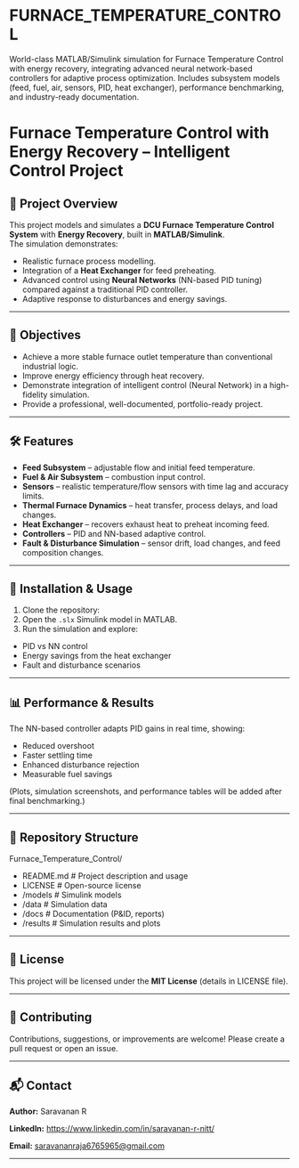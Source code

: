 # FURNACE_TEMPERATURE_CONTROL
World-class MATLAB/Simulink simulation for Furnace Temperature Control with energy recovery, integrating advanced neural network-based controllers for adaptive process optimization. Includes subsystem models (feed, fuel, air, sensors, PID, heat exchanger), performance benchmarking, and industry-ready documentation.


# Furnace Temperature Control with Energy Recovery – Intelligent Control Project

## 📌 Project Overview
This project models and simulates a **DCU Furnace Temperature Control System** with **Energy Recovery**, built in **MATLAB/Simulink**.  
The simulation demonstrates:
- Realistic furnace process modelling.
- Integration of a **Heat Exchanger** for feed preheating.
- Advanced control using **Neural Networks** (NN-based PID tuning) compared against a traditional PID controller.
- Adaptive response to disturbances and energy savings.

---

## 🎯 Objectives
- Achieve a more stable furnace outlet temperature than conventional industrial logic.
- Improve energy efficiency through heat recovery.
- Demonstrate integration of intelligent control (Neural Network) in a high-fidelity simulation.
- Provide a professional, well-documented, portfolio-ready project.

---

## 🛠️ Features
- **Feed Subsystem** – adjustable flow and initial feed temperature.
- **Fuel & Air Subsystem** – combustion input control.
- **Sensors** – realistic temperature/flow sensors with time lag and accuracy limits.
- **Thermal Furnace Dynamics** – heat transfer, process delays, and load changes.
- **Heat Exchanger** – recovers exhaust heat to preheat incoming feed.
- **Controllers** – PID and NN-based adaptive control.
- **Fault & Disturbance Simulation** – sensor drift, load changes, and feed composition changes.

---

## 🚀 Installation & Usage
1. Clone the repository:
2. Open the `.slx` Simulink model in MATLAB.
3. Run the simulation and explore:
- PID vs NN control
- Energy savings from the heat exchanger
- Fault and disturbance scenarios

---

## 📊 Performance & Results
The NN-based controller adapts PID gains in real time, showing:
- Reduced overshoot
- Faster settling time
- Enhanced disturbance rejection
- Measurable fuel savings

(Plots, simulation screenshots, and performance tables will be added after final benchmarking.)

---

## 📂 Repository Structure
Furnace_Temperature_Control/
- README.md # Project description and usage
- LICENSE # Open-source license
- /models # Simulink models
- /data # Simulation data
- /docs # Documentation (P&ID, reports)
- /results # Simulation results and plots

---

## 📜 License
This project will be licensed under the **MIT License** (details in LICENSE file).

---

## 🤝 Contributing
Contributions, suggestions, or improvements are welcome! Please create a pull request or open an issue.

---

## 📬 Contact
**Author:** Saravanan R

**LinkedIn:** https://www.linkedin.com/in/saravanan-r-nitt/

**Email:** saravananraja6765965@gmail.com

---
